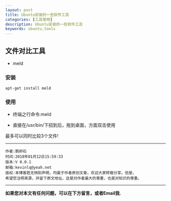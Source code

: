 ```yaml
---
layout: post
title: Ubuntu安装的一些软件工具
categories: [工具使用]
description: Ubuntu安装的一些软件工具
keywords: ubuntu,tools
---
```



## 文件对比工具

- meld

### 安装
```
apt-get install meld
```

### 使用

- 终端之行命令:meld

- 直接在/usr/bin/下招到后，拖到桌面，方面双击使用

最多可以同时比较3个文件!

******

    作者:鹅卵石
    时间:2018年01月12日15:59:33
    版本:V 0.0.1
    邮箱:kevinlq@yeah.net
	版权:本博客若无特别声明，均属于作者原创文章，欢迎大家转载分享。但是，
	希望您注明来源，并留下原文地址，这是对作者最大的尊重，也是对知识的尊重。

<!-- more -->


---

**如果您对本文有任何问题，可以在下方留言，或者Email我.**
